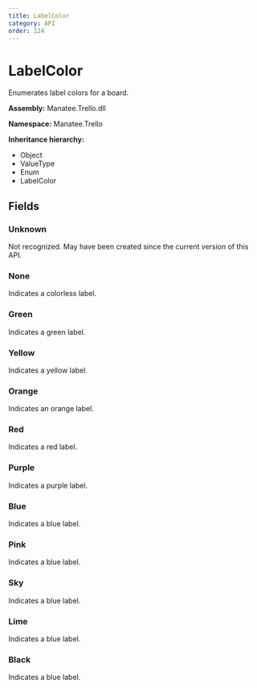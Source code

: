 ```yaml
---
title: LabelColor
category: API
order: 124
---
```


# LabelColor

Enumerates label colors for a board.

**Assembly:** Manatee.Trello.dll

**Namespace:** Manatee.Trello

**Inheritance hierarchy:**

- Object
- ValueType
- Enum
- LabelColor

## Fields

### Unknown

Not recognized. May have been created since the current version of this API.

### None

Indicates a colorless label.

### Green

Indicates a green label.

### Yellow

Indicates a yellow label.

### Orange

Indicates an orange label.

### Red

Indicates a red label.

### Purple

Indicates a purple label.

### Blue

Indicates a blue label.

### Pink

Indicates a blue label.

### Sky

Indicates a blue label.

### Lime

Indicates a blue label.

### Black

Indicates a blue label.

